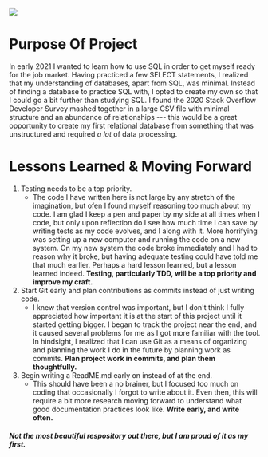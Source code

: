 ![](https://ibb.co/tDnT738)

# Purpose Of Project

In early 2021 I wanted to learn how to use SQL in order to get myself ready for the job market. Having practiced a few SELECT statements, I realized that my understanding of databases, apart from SQL, was minimal. Instead of finding a database to practice SQL with, I opted to create my own so that I could go a bit further than studying SQL. I found the 2020 Stack Overflow Developer Survey mashed together in a large CSV file with minimal structure and an abundance of relationships --- this would be a great opportunity to create my first relational database from something that was unstructured and required *a lot* of data processing.

# Lessons Learned & Moving Forward

1. Testing needs to be a top priority.
    - The code I have written here is not large by any stretch of the imagination, but ofen I found myself reasoning too much about my code. I am glad I keep a pen and paper by my side at all times when I code, but only upon reflection do I see how much time I can save by writing tests as my code evolves, and I along with it. More horrifying was setting up a new computer and running the code on a new system. On my new system the code broke immediately and I had to reason why it broke, but having adequate testing could have told me that much earlier. Perhaps a hard lesson learned, but a lesson learned indeed. **Testing, particularly TDD, will be a top priority and improve my craft.**
3. Start Git early and plan contributions as commits instead of just writing code.
    - I knew that version control was important, but I don't think I fully appreciated how important it is at the start of this project until it started getting bigger. I began to track the project near the end, and it caused several problems for me as I got more familiar with the tool. In hindsight, I realized that I can use Git as a means of organizing and planning the work I do in the future by planning work as commits. **Plan project work in commits, and plan them thoughtfully.**
5. Begin writing a ReadME.md early on instead of at the end.
    - This should have been a no brainer, but I focused too much on coding that occasionally I forgot to write about it. Even then, this will require a bit more research moving forward to understand what good documentation practices look like. **Write early, and write often.**

##### *Not the most beautiful respository out there, but I am proud of it as my first.*
